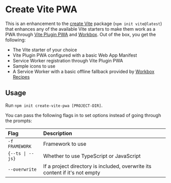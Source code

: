 # Create Vite PWA

This is an enhancement to the [create Vite](https://github.com/vitejs/vite/tree/main/packages/create-vite) package (`npm init vite@latest`) that enhances any of the available Vite starters to make them work as a PWA through [Vite Plugin PWA](https://vite-plugin-pwa.netlify.app/) and [Workbox](https://developers.google.com/web/tools/workbox). Out of the box, you get the following:

- The Vite starter of your choice
- Vite Plugin PWA configured with a basic Web App Manifest
- Service Worker registration through Vite Plugin PWA
- Sample icons to use
- A Service Worker with a basic offline fallback provided by [Workbox Recipes](https://developers.google.com/web/tools/workbox/modules/workbox-recipes#offline_fallback)

## Usage

Run `npm init create-vite-pwa [PROJECT-DIR]`.

You can pass the following flags in to set options instead of going through the prompts:

| Flag             | Description                                                                 |
| :--------------- | :-------------------------------------------------------------------------- |
| `-f FRAMEWORK`   | Framework to use                                                            |
| `{--ts \| --js}` | Whether to use TypeScript or JavaScript                                     |
| `--overwrite`    | If a project directory is included, overwrite its content if it's not empty |
